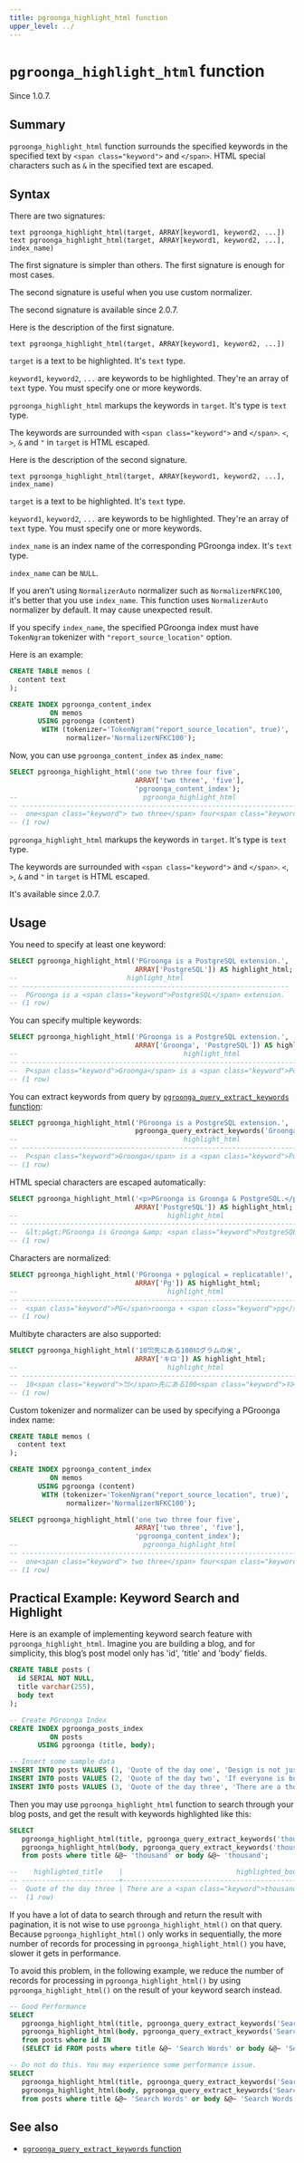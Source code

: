```yaml
---
title: pgroonga_highlight_html function
upper_level: ../
---
```


# `pgroonga_highlight_html` function

Since 1.0.7.

## Summary

`pgroonga_highlight_html` function surrounds the specified keywords in the specified text by `<span class="keyword">` and `</span>`. HTML special characters such as `&` in the specified text are escaped.

## Syntax

There are two signatures:

```text
text pgroonga_highlight_html(target, ARRAY[keyword1, keyword2, ...])
text pgroonga_highlight_html(target, ARRAY[keyword1, keyword2, ...], index_name)
```

The first signature is simpler than others. The first signature is enough for most cases.

The second signature is useful when you use custom normalizer.

The second signature is available since 2.0.7.

Here is the description of the first signature.

```text
text pgroonga_highlight_html(target, ARRAY[keyword1, keyword2, ...])
```

`target` is a text to be highlighted. It's `text` type.

`keyword1`, `keyword2`, `...` are keywords to be highlighted. They're an array of `text` type. You must specify one or more keywords.

`pgroonga_highlight_html` markups the keywords in `target`. It's type is `text` type.

The keywords are surrounded with `<span class="keyword">` and `</span>`. `<`, `>`, `&` and `"` in `target` is HTML escaped.

Here is the description of the second signature.

```text
text pgroonga_highlight_html(target, ARRAY[keyword1, keyword2, ...], index_name)
```

`target` is a text to be highlighted. It's `text` type.

`keyword1`, `keyword2`, `...` are keywords to be highlighted. They're an array of `text` type. You must specify one or more keywords.

`index_name` is an index name of the corresponding PGroonga index. It's `text` type.

`index_name` can be `NULL`.

If you aren't using `NormalizerAuto` normalizer such as `NormalizerNFKC100`, it's better that you use `index_name`. This function uses `NormalizerAuto` normalizer by default. It may cause unexpected result.

If you specify `index_name`, the specified PGroonga index must have `TokenNgram` tokenizer with `"report_source_location"` option.

Here is an example:

```sql
CREATE TABLE memos (
  content text
);

CREATE INDEX pgroonga_content_index
          ON memos
       USING pgroonga (content)
        WITH (tokenizer='TokenNgram("report_source_location", true)',
              normalizer='NormalizerNFKC100');
```

Now, you can use `pgroonga_content_index` as `index_name`:

```sql
SELECT pgroonga_highlight_html('one two three four five',
                               ARRAY['two three', 'five'],
                               'pgroonga_content_index');
--                               pgroonga_highlight_html                              
-- -----------------------------------------------------------------------------------
--  one<span class="keyword"> two three</span> four<span class="keyword"> five</span>
-- (1 row)
```

`pgroonga_highlight_html` markups the keywords in `target`. It's type is `text` type.

The keywords are surrounded with `<span class="keyword">` and `</span>`. `<`, `>`, `&` and `"` in `target` is HTML escaped.

It's available since 2.0.7.

## Usage

You need to specify at least one keyword:

```sql
SELECT pgroonga_highlight_html('PGroonga is a PostgreSQL extension.',
                               ARRAY['PostgreSQL']) AS highlight_html;
--                           highlight_html                          
-- ------------------------------------------------------------------
--  PGroonga is a <span class="keyword">PostgreSQL</span> extension.
-- (1 row)
```

You can specify multiple keywords:

```sql
SELECT pgroonga_highlight_html('PGroonga is a PostgreSQL extension.',
                               ARRAY['Groonga', 'PostgreSQL']) AS highlight_html;
--                                         highlight_html                                         
-- -----------------------------------------------------------------------------------------------
--  P<span class="keyword">Groonga</span> is a <span class="keyword">PostgreSQL</span> extension.
-- (1 row)
```

You can extract keywords from query by [`pgroonga_query_extract_keywords` function](pgroonga-query-extract-keywords.html):

```sql
SELECT pgroonga_highlight_html('PGroonga is a PostgreSQL extension.',
                               pgroonga_query_extract_keywords('Groonga PostgreSQL -extension')) AS highlight_html;
--                                         highlight_html                                         
-- -----------------------------------------------------------------------------------------------
--  P<span class="keyword">Groonga</span> is a <span class="keyword">PostgreSQL</span> extension.
-- (1 row)
```

HTML special characters are escaped automatically:

```sql
SELECT pgroonga_highlight_html('<p>PGroonga is Groonga & PostgreSQL.</p>',
                               ARRAY['PostgreSQL']) AS highlight_html;
--                                     highlight_html                                     
-- ---------------------------------------------------------------------------------------
--  &lt;p&gt;PGroonga is Groonga &amp; <span class="keyword">PostgreSQL</span>.&lt;/p&gt;
-- (1 row)
```

Characters are normalized:

```sql
SELECT pgroonga_highlight_html('PGroonga + pglogical = replicatable!',
                               ARRAY['Pg']) AS highlight_html;
--                                     highlight_html                                         
-- ------------------------------------------------------------------------------------------------
--  <span class="keyword">PG</span>roonga + <span class="keyword">pg</span>logical = replicatable!
-- (1 row)
```

Multibyte characters are also supported:

```sql
SELECT pgroonga_highlight_html('10㌖先にある100ｷﾛグラムの米',
                               ARRAY['キロ']) AS highlight_html;
--                                     highlight_html                                     
-- ---------------------------------------------------------------------------------------
--  10<span class="keyword">㌖</span>先にある100<span class="keyword">ｷﾛ</span>グラムの米
-- (1 row)
```

Custom tokenizer and normalizer can be used by specifying a PGroonga index name:

```sql
CREATE TABLE memos (
  content text
);

CREATE INDEX pgroonga_content_index
          ON memos
       USING pgroonga (content)
        WITH (tokenizer='TokenNgram("report_source_location", true)',
              normalizer='NormalizerNFKC100');

SELECT pgroonga_highlight_html('one two three four five',
                               ARRAY['two three', 'five'],
                               'pgroonga_content_index');
--                               pgroonga_highlight_html                              
-- -----------------------------------------------------------------------------------
--  one<span class="keyword"> two three</span> four<span class="keyword"> five</span>
-- (1 row)
```

## Practical Example: Keyword Search and Highlight

Here is an example of implementing keyword search feature with `pgroonga_highlight_html`.
Imagine you are building a blog, and for simplicity, this blog’s post model only has 'id', 'title' and 'body' fields.

```sql
CREATE TABLE posts (
  id SERIAL NOT NULL,
  title varchar(255),
  body text
);

-- Create PGroonga Index 
CREATE INDEX pgroonga_posts_index
          ON posts
       USING pgroonga (title, body);

-- Insert some sample data
INSERT INTO posts VALUES (1, 'Quote of the day one', 'Design is not just what it looks like and feels like. Design is how it works.');
INSERT INTO posts VALUES (2, 'Quote of the day two', 'If everyone is busy making everything, how can any one perfect anything?');
INSERT INTO posts VALUES (3, 'Quote of the day three', 'There are a thousand no''s, for every yes.');
```


Then you may use `pgroonga_highlight_html` function to search through your blog posts, and get the result with keywords highlighted like this:

```sql
SELECT
   pgroonga_highlight_html(title, pgroonga_query_extract_keywords('thousand')) AS highlighted_title,
   pgroonga_highlight_html(body, pgroonga_query_extract_keywords('thousand')) AS highlighted_body
   from posts where title &@~ 'thousand' or body &@~ 'thousand';

--    highlighted_title    |                            highlighted_body                            
-- ------------------------+------------------------------------------------------------------------
--  Quote of the day three | There are a <span class="keyword">thousand</span> no's, for every yes.
--  (1 row)

```

If you have a lot of data to search through and return the result with pagination, it is not wise to use `pgroonga_highlight_html()` on that query. Because `pgroonga_highlight_html()` only works in sequentially, the more number of records for processing in `pgroonga_highlight_html()`  you have, slower it gets in performance.

To avoid this problem, in the following example, we reduce the number of records for processing in `pgroonga_highlight_html()` by using `pgroonga_highlight_html()`  on the result of your keyword search instead.
```sql
-- Good Performance
SELECT
   pgroonga_highlight_html(title, pgroonga_query_extract_keywords('Search Words')) AS highlighted_title,
   pgroonga_highlight_html(body, pgroonga_query_extract_keywords('Search Words')) AS highlighted_body
   from posts where id IN 
   (SELECT id FROM posts where title &@~ 'Search Words' or body &@~ 'Search Words' LIMIT 10 OFFSET 100);

-- Do not do this. You may experience some performance issue.
SELECT
   pgroonga_highlight_html(title, pgroonga_query_extract_keywords('Search Words')) AS highlighted_title,
   pgroonga_highlight_html(body, pgroonga_query_extract_keywords('Search Words')) AS highlighted_body
   from posts where title &@~ 'Search Words' or body &@~ 'Search Words' LIMIT 10 OFFSET 100;
```


## See also

  * [`pgroonga_query_extract_keywords` function][query-extract-keywords]

[query-extract-keywords]:pgroonga-query-extract-keywords.html
